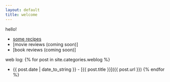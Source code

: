 ```yaml
---
layout: default
title: welcome
---
```


hello! 

- [some recipes](/recipes)
- [movie reviews (coming soon)]
- [book reviews (coming soon)]

web log:
{% for post in site.categories.weblog %}
* {{ post.date | date_to_string }} - [{{ post.title }}]({{ post.url }})
{% endfor %}
